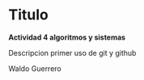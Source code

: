 # Titulo

**Actividad 4 algoritmos y sistemas**

Descripcion
primer uso de git y github

Waldo Guerrero
